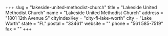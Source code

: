 +++
slug = "lakeside-united-methodist-church"
title = "Lakeside United Methodist Church"
name = "Lakeside United Methodist Church"
address = "1801 12th Avenue S"
cityIndexKey = "city-fl-lake-worth"
city = "Lake Worth"
state = "FL"
postal = "33461"
website = ""
phone = "561 585-7519"
fax = ""
+++
